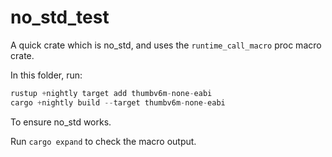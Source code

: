 # no_std_test

A quick crate which is no_std, and uses the `runtime_call_macro` proc macro crate.

In this folder, run:

```rust
rustup +nightly target add thumbv6m-none-eabi
cargo +nightly build --target thumbv6m-none-eabi
```

To ensure no_std works.

Run `cargo expand` to check the macro output.